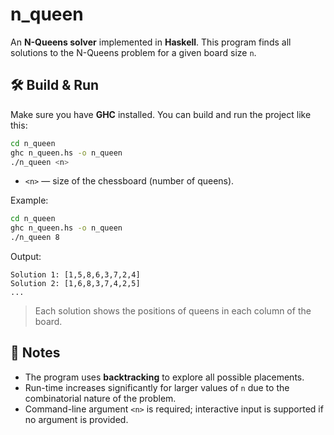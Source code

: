 # n_queen

An **N-Queens solver** implemented in **Haskell**.
This program finds all solutions to the N-Queens problem for a given board size `n`.

## 🛠 Build & Run

Make sure you have **GHC** installed. You can build and run the project like this:

```bash
cd n_queen
ghc n_queen.hs -o n_queen
./n_queen <n>
```

* `<n>` — size of the chessboard (number of queens).

Example:

```bash
cd n_queen
ghc n_queen.hs -o n_queen
./n_queen 8
```

Output:

```
Solution 1: [1,5,8,6,3,7,2,4]
Solution 2: [1,6,8,3,7,4,2,5]
...
```

> Each solution shows the positions of queens in each column of the board.

## 📜 Notes

* The program uses **backtracking** to explore all possible placements.
* Run-time increases significantly for larger values of `n` due to the combinatorial nature of the problem.
* Command-line argument `<n>` is required; interactive input is supported if no argument is provided.

